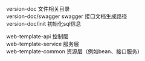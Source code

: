 version-doc 文件相关目录   
version-doc/swagger swagger 接口文档生成路径  
version-doc/init 初始化sql信息  

web-template-api 控制层  
web-template-service 服务层  
web-template-common 资源层（例如bean、接口服务）  
